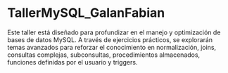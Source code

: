 # TallerMySQL_GalanFabian
Este taller está diseñado para profundizar en el manejo y optimización de bases de datos MySQL. A través de ejercicios prácticos, se explorarán temas avanzados para reforzar el conocimiento en normalización, joins, consultas complejas, subconsultas, procedimientos almacenados, funciones definidas por el usuario y triggers.
